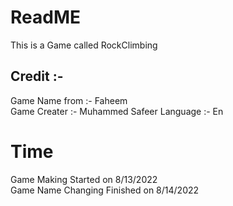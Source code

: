 # ReadME

This is a Game called RockClimbing


## Credit :-
Game Name from :- Faheem <br />
Game Creater :- Muhammed Safeer
Language :- En






# Time
Game Making Started on                      8/13/2022 <br />
Game Name Changing Finished on              8/14/2022 <br />
